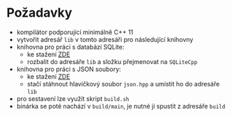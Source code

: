 # Požadavky
- kompilátor podporující minimálně C++ 11
- vytvořit adresář ```lib``` v tomto adresáři pro následující knihovny
- knihovna pro práci s databází SQLite:
  - ke stažení [ZDE](https://github.com/SRombauts/SQLiteCpp/releases)
  - rozbalit do adresáře ```lib``` a složku přejmenovat na ```SQLiteCpp```
- knihovna pro práci s JSON soubory:
  - ke stažení [ZDE](https://github.com/nlohmann/json/releases)
  - stačí stáhnout hlavičkový soubor ```json.hpp``` a umístit ho do adresáře ```lib```
- pro sestavení lze využít skript ```build.sh```
- binárka se poté nachází v ```build/main```, je nutné ji spustit z adresáře ```build```
